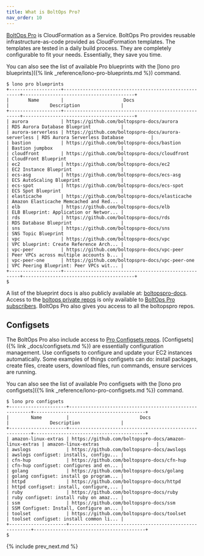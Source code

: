```yaml
---
title: What is BoltOps Pro?
nav_order: 10
---
```


[BoltOps Pro](https://www.boltops.com/pro) is CloudFormation as a Service. BoltOps Pro provides reusable infrastructure-as-code provided as CloudFormation templates.  The templates are tested in a daily build process. They are completely configurable to fit your needs. Essentially, they save you time.

You can also see the list of available Pro blueprints with the [lono pro blueprints]({% link _reference/lono-pro-blueprints.md %}) command.

    $ lono pro blueprints
    +-------------------+------------------------------------------------------+-----------------------------------------+
    |       Name        |                      Docs                            |               Description               |
    +-------------------+------------------------------------------------------+-----------------------------------------+
    | aurora            | https://github.com/boltopspro-docs/aurora            | RDS Aurora Database Blueprint           |
    | aurora-serverless | https://github.com/boltopspro-docs/aurora-serverless | RDS Aurora Serverless Database          |
    | bastion           | https://github.com/boltopspro-docs/bastion           | Bastion jumpbox                         |
    | cloudfront        | https://github.com/boltopspro-docs/cloudfront        | CloudFront Blueprint                    |
    | ec2               | https://github.com/boltopspro-docs/ec2               | EC2 Instance Blueprint                  |
    | ecs-asg           | https://github.com/boltopspro-docs/ecs-asg           | ECS AutoScaling Blueprint               |
    | ecs-spot          | https://github.com/boltopspro-docs/ecs-spot          | ECS Spot Blueprint                      |
    | elasticache       | https://github.com/boltopspro-docs/elasticache       | Amazon Elasticache Memcached and Red... |
    | elb               | https://github.com/boltopspro-docs/elb               | ELB Blueprint: Application or Networ... |
    | rds               | https://github.com/boltopspro-docs/rds               | RDS Database Blueprint                  |
    | sns               | https://github.com/boltopspro-docs/sns               | SNS Topic Blueprint                     |
    | vpc               | https://github.com/boltopspro-docs/vpc               | VPC blueprint: Create Reference Arch... |
    | vpc-peer          | https://github.com/boltopspro-docs/vpc-peer          | Peer VPCs across multiple accounts b... |
    | vpc-peer-one      | https://github.com/boltopspro-docs/vpc-peer-one      | VPC Peering Blueprint: Peer VPCs wit... |
    +-------------------+------------------------------------------------------+-----------------------------------------+
    $

A list of the blueprint docs is also publicly available at: [boltopspro-docs](https://github.com/boltopspro-docs).  Access to the [boltops private repos](https://github.com/boltopspro) is only available to [BoltOps Pro subscribers](https://www.boltops.com/pro). BoltOps Pro also gives you access to all the boltopspro repos.

## Configsets

The BoltOps Pro also include access to [Pro Configsets repos](https://github.com/search?q=topic%3Alono-configset+org%3Aboltopspro-docs&type=Repositories).  [Configsets]({% link _docs/configsets.md %}) are essentially configuration management.  Use configsets to configure and update your EC2 instances automatically.  Some examples of things configsets can do: install packages, create files, create users, download files, run commands, ensure services are running.

You can also see the list of available Pro configsets with the [lono pro configsets]({% link _reference/lono-pro-configsets.md %}) command.

    $ lono pro configsets
    +---------------------+--------------------------------------------------------+-----------------------------------------+
    |        Name         |                          Docs                          |               Description               |
    +---------------------+--------------------------------------------------------+-----------------------------------------+
    | amazon-linux-extras | https://github.com/boltopspro-docs/amazon-linux-extras | amazon-linux-extras                     |
    | awslogs             | https://github.com/boltopspro-docs/awslogs             | awslogs configset: installs, configu... |
    | cfn-hup             | https://github.com/boltopspro-docs/cfn-hup             | cfn-hup configset: configures and en... |
    | golang              | https://github.com/boltopspro-docs/golang              | golang configset: install go program... |
    | httpd               | https://github.com/boltopspro-docs/httpd               | httpd configset: install, configure,... |
    | ruby                | https://github.com/boltopspro-docs/ruby                | ruby configset: install ruby on amaz... |
    | ssm                 | https://github.com/boltopspro-docs/ssm                 | SSM Configset: Install, Configure an... |
    | toolset             | https://github.com/boltopspro-docs/toolset             | toolset configset: install common li... |
    +---------------------+--------------------------------------------------------+-----------------------------------------+
    $

{% include prev_next.md %}

